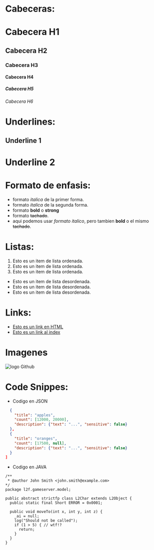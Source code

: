 # Cabeceras:

# Cabecera H1
## Cabecera H2
### Cabecera H3
#### Cabecera H4
##### Cabecera H5
###### Cabecera H6

# Underlines:
Underline 1
-------------

Underline 2
============

# Formato de enfasis:
- formato *italica* de la primer forma.
- formato _italica_ de la segunda forma.
- formato **bold** o __strong__ 
- formato ~~tachado~~.
- aqui podemos usar *formato italico*, pero tambien __bold__ o el mismo ~~tachado~~.

# Listas:

1. Esto es un item de lista ordenada.
2. Esto es un item de lista ordenada.
3. Esto es un item de lista ordenada.
- Esto es un item de lista desordenada.
- Esto es un item de lista desordenada.
- Esto es un item de lista desordenada.

# Links:
- <a href ="http://www.google.com"> Esto es un link en HTML</a>
- [Esto es un link al index](index.html)

# Imagenes
![logo Github](https://e7.pngegg.com/pngimages/914/758/png-clipart-github-social-media-computer-icons-logo-android-github-logo-computer-wallpaper.png)

# Code Snippes:
- Codigo en JSON
``` JSON [
  {
    "title": "apples",
    "count": [12000, 20000],
    "description": {"text": "...", "sensitive": false}
  },
  {
    "title": "oranges",
    "count": [17500, null],
    "description": {"text": "...", "sensitive": false}
  }
]
```
- Codigo en JAVA
``` 
/**
 * @author John Smith <john.smith@example.com>
*/
package l2f.gameserver.model;

public abstract strictfp class L2Char extends L2Object {
  public static final Short ERROR = 0x0001;

  public void moveTo(int x, int y, int z) {
    _ai = null;
    log("Should not be called");
    if (1 > 5) { // wtf!?
      return;
    }
  }
}
```